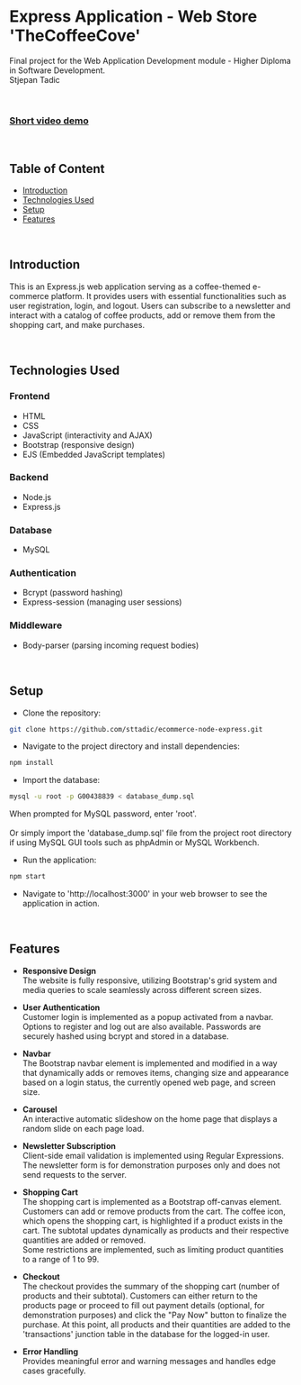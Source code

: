 # Express Application - Web Store 'TheCoffeeCove'
Final project for the Web Application Development module - Higher Diploma in Software Development. <br>
Stjepan Tadic

<br>

### [Short video demo](https://youtu.be/hZiWZWLP-KY)
<br>

## Table of Content
- [Introduction](#introduction)
- [Technologies Used](#technologies-used)
- [Setup](#setup)
- [Features](#features)

<br>

## Introduction
This is an Express.js web application serving as a coffee-themed e-commerce platform. It provides users with essential functionalities such as user registration, login, and logout. Users can subscribe to a newsletter and interact with a catalog of coffee products, add or remove them from the shopping cart, and make purchases.

<br>

## Technologies Used
### Frontend
- HTML
- CSS
- JavaScript (interactivity and AJAX)
- Bootstrap (responsive design)
- EJS (Embedded JavaScript templates)
### Backend
- Node.js
- Express.js
### Database
- MySQL
### Authentication
- Bcrypt (password hashing)
- Express-session (managing user sessions)
### Middleware
- Body-parser (parsing incoming request bodies)

<br>

## Setup
- Clone the repository:
```bash
git clone https://github.com/sttadic/ecommerce-node-express.git
```
- Navigate to the project directory and install dependencies:
```bash
npm install
```
- Import the database:
```bash
mysql -u root -p G00438839 < database_dump.sql
```
When prompted for MySQL password, enter 'root'. <br><br>
Or simply import the 'database_dump.sql' file from the project root directory if using MySQL GUI tools such as phpAdmin or MySQL Workbench.
- Run the application:
```bash
npm start
```
- Navigate to 'http://localhost:3000' in your web browser to see the application in action.

<br>

## Features

- **Responsive Design** <br>
The website is fully responsive, utilizing Bootstrap's grid system and media queries to scale seamlessly across different screen sizes.

- **User Authentication** <br>
Customer login is implemented as a popup activated from a navbar. Options to register and log out are also available. Passwords are securely hashed using bcrypt and stored in a database.

- **Navbar** <br>
The Bootstrap navbar element is implemented and modified in a way that dynamically adds or removes items, changing size and appearance based on a login status, the currently opened web page, and screen size.

- **Carousel** <br> 
An interactive automatic slideshow on the home page that displays a random slide on each page load.

- **Newsletter Subscription** <br>
Client-side email validation is implemented using Regular Expressions. The newsletter form is for demonstration purposes only and does not send requests to the server.

- **Shopping Cart** <br>
The shopping cart is implemented as a Bootstrap off-canvas element. Customers can add or remove products from the cart. The coffee icon, which opens the shopping cart, is highlighted if a product exists in the cart. The subtotal updates dynamically as products and their respective quantities are added or removed. <br>
Some restrictions are implemented, such as limiting product quantities to a range of 1 to 99.

- **Checkout** <br>
The checkout provides the summary of the shopping cart (number of products and their subtotal). Customers can either return to the products page or proceed to fill out payment details (optional, for demonstration purposes) and click the "Pay Now" button to finalize the purchase. At this point, all products and their quantities are added to the 'transactions' junction table in the database for the logged-in user.

- **Error Handling** <br>
Provides meaningful error and warning messages and handles edge cases gracefully.

